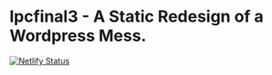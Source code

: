 # lpcfinal3 - A Static Redesign of a Wordpress Mess.

[![Netlify Status](https://api.netlify.com/api/v1/badges/19c18452-0690-4990-b350-bf81468ab284/deploy-status)](https://app.netlify.com/sites/lpcreal/deploys)

